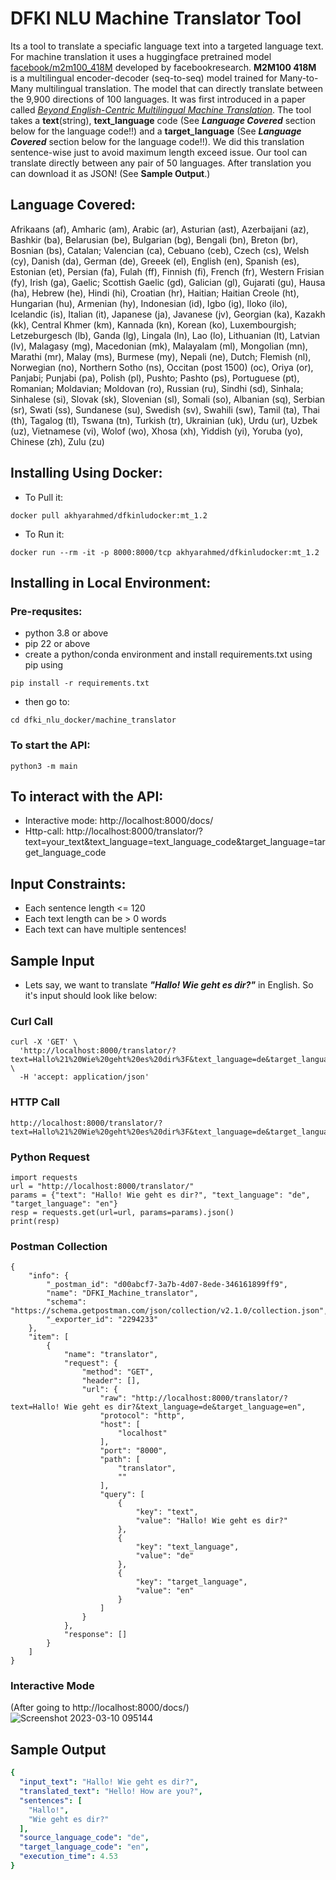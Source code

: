 # DFKI NLU Machine Translator Tool
Its a tool to translate a speciafic language text into a targeted language text. For machine translation it uses a huggingface pretrained model <u>[facebook/m2m100_418M](https://huggingface.co/facebook/m2m100_418M)</u> developed by facebookresearch. **M2M100 418M** is a multilingual encoder-decoder (seq-to-seq) model trained for Many-to-Many multilingual translation. The model that can directly translate between the 9,900 directions of 100 languages. It was first introduced in a paper called <u>[*Beyond English-Centric Multilingual Machine Translation*](https://arxiv.org/abs/2010.11125)</u>. The tool takes a **text**(string), **text_language** code (See ***Language Covered*** section below for the language code!!) and a **target_language** (See ***Language Covered*** section below for the language code!!). We did this translation sentence-wise just to avoid maximum length exceed issue. Our tool can translate directly between any pair of 50 languages. After translation you can download it as JSON! (See **Sample Output**.)

## Language Covered: 
Afrikaans (af), Amharic (am), Arabic (ar), Asturian (ast), Azerbaijani (az), Bashkir (ba), Belarusian (be), Bulgarian (bg), Bengali (bn), Breton (br), Bosnian (bs), Catalan; Valencian (ca), Cebuano (ceb), Czech (cs), Welsh (cy), Danish (da), German (de), Greeek (el), English (en), Spanish (es), Estonian (et), Persian (fa), Fulah (ff), Finnish (fi), French (fr), Western Frisian (fy), Irish (ga), Gaelic; Scottish Gaelic (gd), Galician (gl), Gujarati (gu), Hausa (ha), Hebrew (he), Hindi (hi), Croatian (hr), Haitian; Haitian Creole (ht), Hungarian (hu), Armenian (hy), Indonesian (id), Igbo (ig), Iloko (ilo), Icelandic (is), Italian (it), Japanese (ja), Javanese (jv), Georgian (ka), Kazakh (kk), Central Khmer (km), Kannada (kn), Korean (ko), Luxembourgish; Letzeburgesch (lb), Ganda (lg), Lingala (ln), Lao (lo), Lithuanian (lt), Latvian (lv), Malagasy (mg), Macedonian (mk), Malayalam (ml), Mongolian (mn), Marathi (mr), Malay (ms), Burmese (my), Nepali (ne), Dutch; Flemish (nl), Norwegian (no), Northern Sotho (ns), Occitan (post 1500) (oc), Oriya (or), Panjabi; Punjabi (pa), Polish (pl), Pushto; Pashto (ps), Portuguese (pt), Romanian; Moldavian; Moldovan (ro), Russian (ru), Sindhi (sd), Sinhala; Sinhalese (si), Slovak (sk), Slovenian (sl), Somali (so), Albanian (sq), Serbian (sr), Swati (ss), Sundanese (su), Swedish (sv), Swahili (sw), Tamil (ta), Thai (th), Tagalog (tl), Tswana (tn), Turkish (tr), Ukrainian (uk), Urdu (ur), Uzbek (uz), Vietnamese (vi), Wolof (wo), Xhosa (xh), Yiddish (yi), Yoruba (yo), Chinese (zh), Zulu (zu)

## Installing Using Docker:
* To Pull it: 
```
docker pull akhyarahmed/dfkinludocker:mt_1.2
```
* To Run it: 
```
docker run --rm -it -p 8000:8000/tcp akhyarahmed/dfkinludocker:mt_1.2
```
## Installing in Local Environment:
### Pre-requsites:
* python 3.8 or above
* pip 22 or above
* create a python/conda environment and install requirements.txt using pip using 
```
pip install -r requirements.txt
```
* then go to:
```
cd dfki_nlu_docker/machine_translator
```

### To start the API:
```
python3 -m main
```
## To interact with the API:
* Interactive mode: http://localhost:8000/docs/
* Http-call: http://localhost:8000/translator/?text=your_text&text_language=text_language_code&target_language=target_language_code

## Input Constraints: 
* Each sentence length <= 120 
* Each text length can be > 0 words
* Each text can have multiple sentences!

## **Sample Input**
* Lets say, we want to translate ***"Hallo! Wie geht es dir?"*** in English. So it's input should look like below:
### **Curl Call**
```
curl -X 'GET' \
  'http://localhost:8000/translator/?text=Hallo%21%20Wie%20geht%20es%20dir%3F&text_language=de&target_language=en' \
  -H 'accept: application/json'
```

### **HTTP Call**
```
http://localhost:8000/translator/?text=Hallo%21%20Wie%20geht%20es%20dir%3F&text_language=de&target_language=en
```

### **Python Request**
```
import requests
url = "http://localhost:8000/translator/"
params = {"text": "Hallo! Wie geht es dir?", "text_language": "de", "target_language": "en"}
resp = requests.get(url=url, params=params).json()
print(resp)
```
### **Postman Collection**
```
{
	"info": {
		"_postman_id": "d00abcf7-3a7b-4d07-8ede-346161899ff9",
		"name": "DFKI_Machine_translator",
		"schema": "https://schema.getpostman.com/json/collection/v2.1.0/collection.json",
		"_exporter_id": "2294233"
	},
	"item": [
		{
			"name": "translator",
			"request": {
				"method": "GET",
				"header": [],
				"url": {
					"raw": "http://localhost:8000/translator/?text=Hallo! Wie geht es dir?&text_language=de&target_language=en",
					"protocol": "http",
					"host": [
						"localhost"
					],
					"port": "8000",
					"path": [
						"translator",
						""
					],
					"query": [
						{
							"key": "text",
							"value": "Hallo! Wie geht es dir?"
						},
						{
							"key": "text_language",
							"value": "de"
						},
						{
							"key": "target_language",
							"value": "en"
						}
					]
				}
			},
			"response": []
		}
	]
}
```

### **Interactive Mode**
(After going to http://localhost:8000/docs/)
![Screenshot 2023-03-10 095144](https://user-images.githubusercontent.com/26096858/224271279-16cc2438-e104-4edd-8468-7c59cb1ba4c9.png)

## **Sample Output**
```yaml
{
  "input_text": "Hallo! Wie geht es dir?",
  "translated_text": "Hello! How are you?",
  "sentences": [
    "Hallo!",
    "Wie geht es dir?"
  ],
  "source_language_code": "de",
  "target_language_code": "en",
  "execution_time": 4.53
}
```

